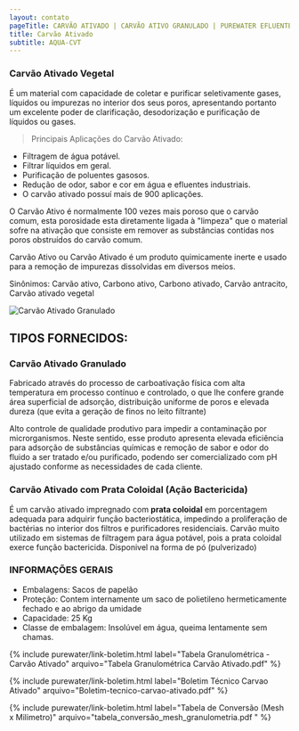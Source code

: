 ```yaml
---
layout: contato
pageTitle: CARVÃO ATIVADO | CARVÃO ATIVO GRANULADO | PUREWATER EFLUENTES
title: Carvão Ativado
subtitle: AQUA-CVT
---
```


### **Carvão Ativado Vegetal**

É um material com capacidade de coletar e purificar seletivamente gases, líquidos ou impurezas no interior dos seus poros, apresentando portanto um excelente poder de clarificação, desodorização e purificação de líquidos ou gases.

> Principais Aplicações do Carvão Ativado:
- Filtragem de água potável.
- Filtrar líquidos em geral.
- Purificação de poluentes gasosos.
- Redução de odor, sabor e cor em água e efluentes industriais.
- O carvão ativado possuí mais de 900 aplicações.

O Carvão Ativo é normalmente 100 vezes mais poroso que o carvão comum, esta porosidade esta diretamente ligada à "limpeza" que o material sofre na ativação que consiste em remover as substâncias contidas nos poros obstruídos do carvão comum. 

Carvão Ativo ou Carvão Ativado é um produto quimicamente inerte e usado para a remoção de impurezas dissolvidas em diversos meios.

Sinônimos: Carvão ativo, Carbono ativo, Carbono ativado, Carvão antracito, Carvão ativado vegetal

<img class="img-responsive pull-right" style="max-width: 40%;" src="../../website/images/Carvão ativado granulado.jpg" alt="Carvão Ativado Granulado">

>
## TIPOS FORNECIDOS:
>


### **Carvão Ativado Granulado** 
Fabricado através do processo de carboativação física com alta temperatura em processo contínuo e controlado, o que lhe confere grande área superficial de adsorção, distribuição uniforme de poros e elevada dureza (que evita a geração de finos no leito filtrante)

Alto controle de qualidade produtivo para impedir a contaminação por microrganismos. Neste sentido, esse produto apresenta elevada eficiência para adsorção de substâncias químicas e remoção de sabor e odor do fluido a ser tratado e/ou purificado, podendo ser comercializado com pH ajustado conforme as necessidades de cada cliente.


### **Carvão Ativado com Prata Coloidal (Ação Bactericida)**
É um carvão ativado impregnado com **prata coloidal** em porcentagem adequada para adquirir função bacteriostática, impedindo a proliferação de bactérias no interior dos filtros e purificadores residenciais.
Carvão muito utilizado em sistemas de filtragem para água potável, pois a prata coloidal exerce função bactericida.
Disponivel na forma de pó (pulverizado)

### **INFORMAÇÕES GERAIS**

+ Embalagens: Sacos de papelão
+ Proteção: Contem internamente um saco de polietileno hermeticamente fechado e ao abrigo da umidade
+ Capacidade: 25 Kg 
+ Classe de embalagem: Insolúvel em água, queima lentamente sem  chamas.

>
{% include purewater/link-boletim.html 
   label="Tabela Granulométrica - Carvão Ativado" 
   arquivo="Tabela Granulométrica Carvão Ativado.pdf" %}
>
>
{% include purewater/link-boletim.html 
   label="Boletim Técnico Carvao Ativado" 
   arquivo="Boletim-tecnico-carvao-ativado.pdf" %}
>
>
{% include purewater/link-boletim.html 
   label="Tabela de Conversão (Mesh x Milimetro)" 
   arquivo="tabela_conversão_mesh_granulometria.pdf  " %}
>


